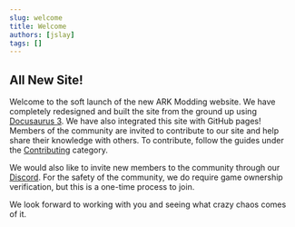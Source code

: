 ```yaml
---
slug: welcome
title: Welcome
authors: [jslay]
tags: []
---
```

## All New Site!
Welcome to the soft launch of the new ARK Modding website. We have completely
redesigned and built the site from the ground up using 
[Docusaurus 3](https://docusaurus.io/). We have also integrated this site
with GitHub pages! Members of the community are invited to contribute to our 
site and help share their knowledge with others. To contribute, follow the 
guides under the [Contributing](/docs/category/contributing) category.

We would also like to invite new members to the community through our 
[Discord](https://dicsord.arkmodding.net). For the safety of the community,
we do require game ownership verification, but this is a one-time process
to join.

We look forward to working with you and seeing what crazy chaos comes of it.